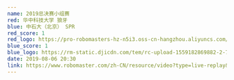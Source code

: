 ```yaml
---
name: 2019总决赛小组赛
red: 华中科技大学 狼牙
blue: 中石大（北京） SPR
red_score: 1
red_logo: https://pro-robomasters-hz-n5i3.oss-cn-hangzhou.aliyuncs.com/teams/1525675209294-logo_blue_800x800.png
blue_score: 1
blue_logo: https://rm-static.djicdn.com/tem/rc-upload-1559182869882-2-741559182862_.pic_hd.png
date: 2019-08-06 20:30
link: https://www.robomaster.com/zh-CN/resource/video?type=live-replay&videoUrl=https://cn-videos.dji.net/video_trans/245f8c9f5c8140fca35be226defcefeb/1080.mp4&zoneType=548
---
```

